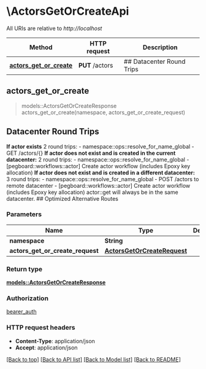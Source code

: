 # \ActorsGetOrCreateApi

All URIs are relative to *http://localhost*

Method | HTTP request | Description
------------- | ------------- | -------------
[**actors_get_or_create**](ActorsGetOrCreateApi.md#actors_get_or_create) | **PUT** /actors | ## Datacenter Round Trips



## actors_get_or_create

> models::ActorsGetOrCreateResponse actors_get_or_create(namespace, actors_get_or_create_request)
## Datacenter Round Trips

**If actor exists**  2 round trips: - namespace::ops::resolve_for_name_global - GET /actors/{}  **If actor does not exist and is created in the current datacenter:**  2 round trips: - namespace::ops::resolve_for_name_global - [pegboard::workflows::actor] Create actor workflow (includes Epoxy key allocation)  **If actor does not exist and is created in a different datacenter:**  3 round trips: - namespace::ops::resolve_for_name_global - POST /actors to remote datacenter - [pegboard::workflows::actor] Create actor workflow (includes Epoxy key allocation)  actor::get will always be in the same datacenter.  ## Optimized Alternative Routes

### Parameters


Name | Type | Description  | Required | Notes
------------- | ------------- | ------------- | ------------- | -------------
**namespace** | **String** |  | [required] |
**actors_get_or_create_request** | [**ActorsGetOrCreateRequest**](ActorsGetOrCreateRequest.md) |  | [required] |

### Return type

[**models::ActorsGetOrCreateResponse**](ActorsGetOrCreateResponse.md)

### Authorization

[bearer_auth](../README.md#bearer_auth)

### HTTP request headers

- **Content-Type**: application/json
- **Accept**: application/json

[[Back to top]](#) [[Back to API list]](../README.md#documentation-for-api-endpoints) [[Back to Model list]](../README.md#documentation-for-models) [[Back to README]](../README.md)


